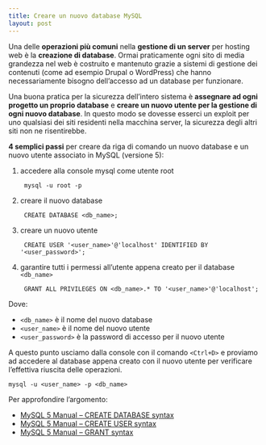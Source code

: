 ```yaml
---
title: Creare un nuovo database MySQL
layout: post
---
```


[createdb]: http://dev.mysql.com/doc/refman/5.1/en/create-database.html
[createuser]: http://dev.mysql.com/doc/refman/5.1/en/create-user.html
[grant]: http://dev.mysql.com/doc/refman/5.1/en/grant.html

Una delle **operazioni più comuni** nella **gestione di un server** per hosting web è la **creazione di database**.
Ormai praticamente ogni sito di media grandezza nel web è costruito e mantenuto grazie a sistemi di gestione dei contenuti (come ad esempio Drupal o WordPress) che hanno necessariamente bisogno dell’accesso ad un database per funzionare.

Una buona pratica per la sicurezza dell’intero sistema è **assegnare ad ogni progetto un proprio database** e **creare un nuovo utente per la gestione di ogni nuovo database**.
In questo modo se dovesse esserci un exploit per uno qualsiasi dei siti residenti nella macchina server, la sicurezza degli altri siti non ne risentirebbe.

**4 semplici passi** per creare da riga di comando un nuovo database e un nuovo utente associato in MySQL (versione 5):

1. accedere alla console mysql come utente root

        mysql -u root -p

1. creare il nuovo database

        CREATE DATABASE <db_name>;

1. creare un nuovo utente

        CREATE USER '<user_name>'@'localhost' IDENTIFIED BY '<user_password>';

1. garantire tutti i permessi all’utente appena creato per il database `<db_name>`

        GRANT ALL PRIVILEGES ON <db_name>.* TO '<user_name>'@'localhost';

Dove:

* `<db_name>` è il nome del nuovo database
* `<user_name>` è il nome del nuovo utente
* `<user_password>` è la password di accesso per il nuovo utente

A questo punto usciamo dalla console con il comando `<Ctrl+D>` e proviamo ad accedere al database appena creato con il nuovo utente per verificare l’effettiva riuscita delle operazioni.

    mysql -u <user_name> -p <db_name>

Per approfondire l’argomento:

* [MySQL 5 Manual – CREATE DATABASE syntax][createdb]
* [MySQL 5 Manual – CREATE USER syntax][createuser]
* [MySQL 5 Manual – GRANT syntax][grant]
